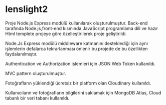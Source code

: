 # lenslight2
Proje Node.js Express modülü kullanılarak oluşturulmuştur. Back-end tarafında Node.js,front-end kısmında JavaScript programlama dili ve hazır Html templete projeye göre özelleştirilerek proje geliştirildi.

Node.Js Express modülü middleware katmanını desteklediği için aynı işlemlerin defalarca tekrarlanması önlenir bu projede de bu özellikten faydalanılmıştır.

Authentication ve Authorization işlemleri için JSON Web Token kullanıldı.

MVC pattern oluşturulmuştur. 

Fotoğrafların yüklendiği ücretsiz bir platform olan Cloudinary kullanıldı.

Kullanıcıların ve fotoğrafların bilgilerini saklamak için MongoDB Atlas, Cloud tabanlı bir veri tabanı kullanıldı.
